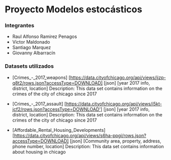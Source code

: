 # Proyecto Modelos estocásticos
### Integrantes   
*	Raul Alfonso Ramirez Penagos 
*   Victor Maldonado
*	Santiago Marquez
*	Giovanny Albarracín

### Datasets utilizados

* 	[Crimes_-_2017_weapons] [https://data.cityofchicago.org/api/views/ijzp-q8t2/rows.json?accessType=DOWNLOAD] [json] [year 2017 info, district, location]
    Description:	This data set contains information on the crimes of the city of chicago since 2017

* 	[Crimes_-_2017_assault] [https://data.cityofchicago.org/api/views/i5kt-jcf2/rows.json?accessType=DOWNLOAD'] [json] [year 2017 info, district, location]
    Description:	This data set contains information on the crimes of the city of chicago since 2017

*	[Affordable_Rental_Housing_Developments] [https://data.cityofchicago.org/api/views/s6ha-ppgi/rows.json?accessType=DOWNLOAD] [json] [Community area, property, address, phone number, location]
    Description:	This data set contains information about housing in chicago


